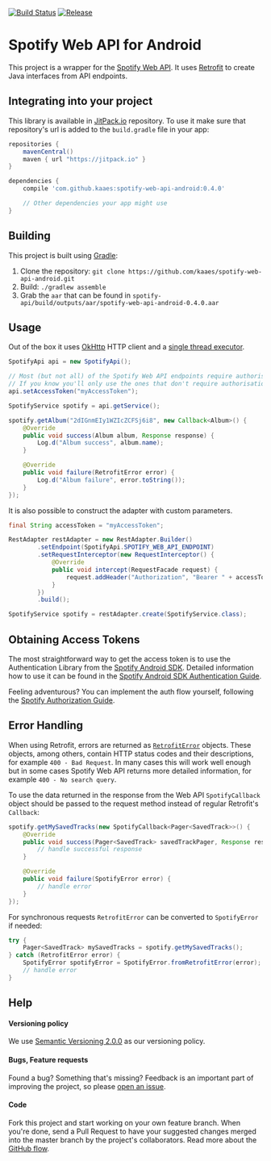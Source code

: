 [![Build Status](https://travis-ci.org/kaaes/spotify-web-api-android.svg?branch=master)](https://travis-ci.org/kaaes/spotify-web-api-android)
[![Release](https://img.shields.io/github/release/kaaes/spotify-web-api-android.svg?label=maven)](https://jitpack.io/#kaaes/spotify-web-api-android)

# Spotify Web API for Android

This project is a wrapper for the [Spotify Web API](https://developer.spotify.com/web-api/).
It uses [Retrofit](http://square.github.io/retrofit/) to create Java interfaces from API endpoints.

## Integrating into your project

This library is available in [JitPack.io](https://jitpack.io/) repository.
To use it make sure that repository's url is added to the `build.gradle` file in your app:

```groovy
repositories {
    mavenCentral()
    maven { url "https://jitpack.io" }
}

dependencies {
    compile 'com.github.kaaes:spotify-web-api-android:0.4.0'

    // Other dependencies your app might use
}
```

## <a name="building"></a>Building
This project is built using [Gradle](https://gradle.org/):

1. Clone the repository: `git clone https://github.com/kaaes/spotify-web-api-android.git`
2. Build: `./gradlew assemble`
3. Grab the `aar` that can be found in `spotify-api/build/outputs/aar/spotify-web-api-android-0.4.0.aar`

## Usage

Out of the box it uses [OkHttp](http://square.github.io/okhttp/) HTTP client and a [single thread executor](https://docs.oracle.com/javase/7/docs/api/java/util/concurrent/Executors.html).

```java
SpotifyApi api = new SpotifyApi();

// Most (but not all) of the Spotify Web API endpoints require authorisation.
// If you know you'll only use the ones that don't require authorisation you can skip this step
api.setAccessToken("myAccessToken");

SpotifyService spotify = api.getService();

spotify.getAlbum("2dIGnmEIy1WZIcZCFSj6i8", new Callback<Album>() {
    @Override
    public void success(Album album, Response response) {
        Log.d("Album success", album.name);
    }

    @Override
    public void failure(RetrofitError error) {
        Log.d("Album failure", error.toString());
    }
});
```

It is also possible to construct the adapter with custom parameters.

```java
final String accessToken = "myAccessToken";

RestAdapter restAdapter = new RestAdapter.Builder()
        .setEndpoint(SpotifyApi.SPOTIFY_WEB_API_ENDPOINT)
        .setRequestInterceptor(new RequestInterceptor() {
            @Override
            public void intercept(RequestFacade request) {
                request.addHeader("Authorization", "Bearer " + accessToken);
            }
        })
        .build();

SpotifyService spotify = restAdapter.create(SpotifyService.class);
```

## Obtaining Access Tokens

The most straightforward way to get the access token is to use the Authentication Library from the [Spotify Android SDK](https://github.com/spotify/android-sdk).
Detailed information how to use it can be found in the [Spotify Android SDK Authentication Guide](https://developer.spotify.com/technologies/spotify-android-sdk/android-sdk-authentication-guide/).

Feeling adventurous? You can implement the auth flow yourself, following the [Spotify Authorization Guide](https://developer.spotify.com/web-api/authorization-guide/).


## Error Handling

When using Retrofit, errors are returned as [`RetrofitError`](http://square.github.io/retrofit/javadoc/retrofit/RetrofitError.html)
objects. These objects, among others, contain HTTP status codes and their descriptions,
for example `400 - Bad Request`.
In many cases this will work well enough but in some cases Spotify Web API returns more detailed information,
for example `400 - No search query`.

To use the data returned in the response from the Web API `SpotifyCallback` object should be passed to the
request method instead of regular Retrofit's `Callback`:
```java
spotify.getMySavedTracks(new SpotifyCallback<Pager<SavedTrack>>() {
    @Override
    public void success(Pager<SavedTrack> savedTrackPager, Response response) {
        // handle successful response
    }

    @Override
    public void failure(SpotifyError error) {
        // handle error
    }
});
```
For synchronous requests `RetrofitError` can be converted to `SpotifyError` if needed:
```java
try {
    Pager<SavedTrack> mySavedTracks = spotify.getMySavedTracks();
} catch (RetrofitError error) {
    SpotifyError spotifyError = SpotifyError.fromRetrofitError(error);
    // handle error
}
```

## Help

#### Versioning policy
We use [Semantic Versioning 2.0.0](http://semver.org/) as our versioning policy.

#### Bugs, Feature requests
Found a bug? Something that's missing? Feedback is an important part of improving the project, so please [open an issue](https://github.com/kaaes/spotify-web-api-android/issues).

#### Code
Fork this project and start working on your own feature branch. When you're done, send a Pull Request to have your suggested changes merged into the master branch by the project's collaborators. Read more about the [GitHub flow](https://guides.github.com/introduction/flow/).

